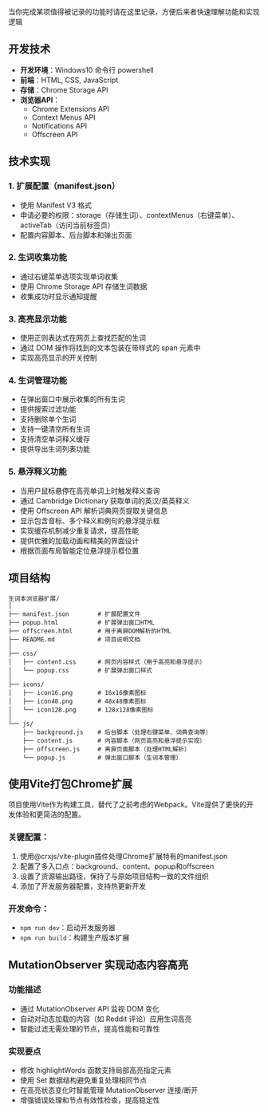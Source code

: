 当你完成某项值得被记录的功能时请在这里记录，方便后来者快速理解功能和实现逻辑
## 开发技术

- **开发环境**：Windows10 命令行 powershell
- **前端**：HTML, CSS, JavaScript
- **存储**：Chrome Storage API
- **浏览器API**：
  - Chrome Extensions API
  - Context Menus API
  - Notifications API
  - Offscreen API

## 技术实现

### 1. 扩展配置（manifest.json）

- 使用 Manifest V3 格式
- 申请必要的权限：storage（存储生词）、contextMenus（右键菜单）、activeTab（访问当前标签页）
- 配置内容脚本、后台脚本和弹出页面

### 2. 生词收集功能

- 通过右键菜单选项实现单词收集
- 使用 Chrome Storage API 存储生词数据
- 收集成功时显示通知提醒

### 3. 高亮显示功能

- 使用正则表达式在网页上查找匹配的生词
- 通过 DOM 操作将找到的文本包装在带样式的 span 元素中
- 实现高亮显示的开关控制

### 4. 生词管理功能

- 在弹出窗口中展示收集的所有生词
- 提供搜索过滤功能
- 支持删除单个生词
- 支持一键清空所有生词
- 支持清空单词释义缓存
- 提供导出生词列表功能

### 5. 悬浮释义功能

- 当用户鼠标悬停在高亮单词上时触发释义查询
- 通过 Cambridge Dictionary 获取单词的英汉/英英释义
- 使用 Offscreen API 解析词典网页提取关键信息
- 显示包含音标、多个释义和例句的悬浮提示框
- 实现缓存机制减少重复请求，提高性能
- 提供优雅的加载动画和精美的界面设计
- 根据页面布局智能定位悬浮提示框位置

## 项目结构

```
生词本浏览器扩展/
│
├── manifest.json        # 扩展配置文件
├── popup.html           # 扩展弹出窗口HTML
├── offscreen.html       # 用于离屏DOM解析的HTML
├── README.md            # 项目说明文档
│
├── css/
│   ├── content.css      # 网页内容样式（用于高亮和悬浮提示）
│   └── popup.css        # 扩展弹出窗口样式
│
├── icons/
│   ├── icon16.png       # 16x16像素图标
│   ├── icon48.png       # 48x48像素图标
│   └── icon128.png      # 128x128像素图标
│
└── js/
    ├── background.js    # 后台脚本（处理右键菜单、词典查询等）
    ├── content.js       # 内容脚本（网页高亮和悬浮提示实现）
    ├── offscreen.js     # 离屏页面脚本（处理HTML解析）
    └── popup.js         # 弹出窗口脚本（生词本管理）
```

## 使用Vite打包Chrome扩展

项目使用Vite作为构建工具，替代了之前考虑的Webpack。Vite提供了更快的开发体验和更简洁的配置。

### 关键配置：

1. 使用@crxjs/vite-plugin插件处理Chrome扩展特有的manifest.json
2. 配置了多入口点：background、content、popup和offscreen
3. 设置了资源输出路径，保持了与原始项目结构一致的文件组织
4. 添加了开发服务器配置，支持热更新开发

### 开发命令：
- `npm run dev`：启动开发服务器
- `npm run build`：构建生产版本扩展

## MutationObserver 实现动态内容高亮

### 功能描述
- 通过 MutationObserver API 监视 DOM 变化
- 自动对动态加载的内容（如 Reddit 评论）应用生词高亮
- 智能过滤无需处理的节点，提高性能和可靠性

### 实现要点
- 修改 highlightWords 函数支持局部高亮指定元素
- 使用 Set 数据结构避免重复处理相同节点
- 在高亮状态变化时智能管理 MutationObserver 连接/断开
- 增强错误处理和节点有效性检查，提高稳定性